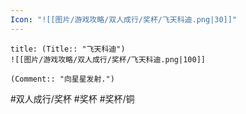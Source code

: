 ```yaml
---
Icon: "![[图片/游戏攻略/双人成行/奖杯/飞天科迪.png|30]]"
---
```

```ad-common-bronze-trophy
title: (Title:: "飞天科迪")
![[图片/游戏攻略/双人成行/奖杯/飞天科迪.png|100]]

(Comment:: "向星星发射.")
```

#双人成行/奖杯 #奖杯 #奖杯/铜
